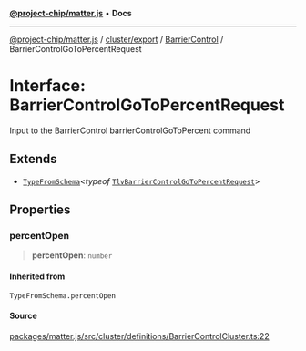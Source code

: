 [**@project-chip/matter.js**](../../../../../README.md) • **Docs**

***

[@project-chip/matter.js](../../../../../modules.md) / [cluster/export](../../../README.md) / [BarrierControl](../README.md) / BarrierControlGoToPercentRequest

# Interface: BarrierControlGoToPercentRequest

Input to the BarrierControl barrierControlGoToPercent command

## Extends

- [`TypeFromSchema`](../../../../../tlv/export/README.md#typefromschemas)\<*typeof* [`TlvBarrierControlGoToPercentRequest`](../README.md#tlvbarriercontrolgotopercentrequest)\>

## Properties

### percentOpen

> **percentOpen**: `number`

#### Inherited from

`TypeFromSchema.percentOpen`

#### Source

[packages/matter.js/src/cluster/definitions/BarrierControlCluster.ts:22](https://github.com/project-chip/matter.js/blob/7a8cbb56b87d4ccf34bec5a9a95ab40a1711324f/packages/matter.js/src/cluster/definitions/BarrierControlCluster.ts#L22)
